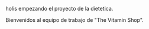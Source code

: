 holis
empezando el proyecto de la dietetica.

Bienvenidos al equipo de trabajo de "The Vitamin Shop".
    